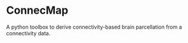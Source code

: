 # ConnecMap
A python toolbox to derive connectivity-based brain parcellation from a connectivity data.
